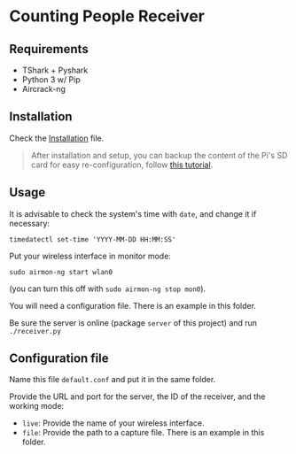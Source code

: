 # Counting People Receiver

## Requirements

- TShark + Pyshark
- Python 3 w/ Pip
- Aircrack-ng

## Installation

Check the [Installation](installation.md) file.

> After installation and setup, you can backup the content of the Pi's SD card for easy re-configuration, follow [this tutorial](http://raspberrypi.stackexchange.com/questions/311/how-do-i-backup-my-raspberry-pi).

## Usage

It is advisable to check the system's time with `date`, and change it if necessary:
```
timedatectl set-time 'YYYY-MM-DD HH:MM:SS'
```

Put your wireless interface in monitor mode:
```
sudo airmon-ng start wlan0
```
(you can turn this off with `sudo airmon-ng stop mon0`).

You will need a configuration file. There is an example in this folder.

Be sure the server is online (package `server` of this project) and run `./receiver.py`

## Configuration file

Name this file `default.conf` and put it in the same folder.

Provide the URL and port for the server, the ID of the receiver, and the working mode:

* `live`: Provide the name of your wireless interface.
* `file`: Provide the path to a capture file. There is an example in this folder.
